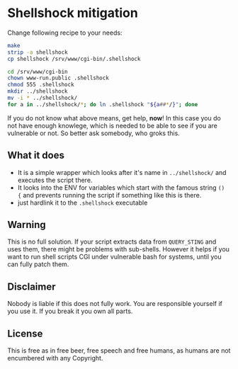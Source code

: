 # Shellshock mitigation

Change following recipe to your needs:

```bash
make
strip -a shellshock
cp shellshock /srv/www/cgi-bin/.shellshock

cd /srv/www/cgi-bin
chown www-run.public .shellshock
chmod 555 .shellshock
mkdir ../shellshock
mv -i * ../shellshock/
for a in ../shellshock/*; do ln .shellshock "${a##*/}"; done
```

If you do not know what above means, get help, **now**!  In this case you do not have enough knowlege, which is needed to be able to see if you are vulnerable or not.  So better ask somebody, who groks this.


## What it does

- It is a simple wrapper which looks after it's name in `../shellshock/` and executes the script there.
- It looks into the ENV for variables which start with the famous string `() {` and prevents running the script if something like this is there.
- just hardlink it to the `.shellshock` executable

## Warning

This is no full solution.  If your script extracts data from `QUERY_STING` and uses them, there might be problems with sub-shells.
However it helps if you want to run shell scripts CGI under vulnerable bash for systems, until you can fully patch them.

## Disclaimer

Nobody is liable if this does not fully work.  You are responsible yourself if you use it.  If you break it you own all parts.

## License

This is free as in free beer, free speech and free humans, as humans are not encumbered with any Copyright.
